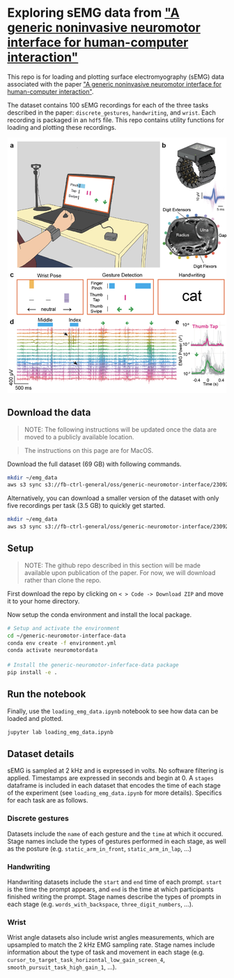 # Exploring sEMG data from ["A generic noninvasive neuromotor interface for human-computer interaction"](https://www.biorxiv.org/content/10.1101/2024.02.23.581779v1.full.pdf)

This repo is for loading and plotting surface electromyography (sEMG) data associated with the paper ["A generic noninvasive neuromotor interface for human-computer interaction"](https://www.biorxiv.org/content/10.1101/2024.02.23.581779v1.full.pdf).

The dataset contains 100 sEMG recordings for each of the three tasks described in the paper: `discrete_gestures`, `handwriting`, and `wrist`. Each recording is packaged in an `hdf5` file. This repo contains utility functions for loading and plotting these recordings.

![Figure 1 from the paper](images/figure_1.png)

## Download the data

> NOTE: The following instructions will be updated once the data are moved to a publicly available location.

> The instructions on this page are for MacOS.

Download the full dataset (69 GB) with following commands.

```bash
mkdir ~/emg_data
aws s3 sync s3://fb-ctrl-general/oss/generic-neuromotor-interface/230924-0/ ~/emg_data
```

Alternatively, you can download a smaller version of the dataset with only five recordings per task (3.5 GB) to quickly get started.

```bash
mkdir ~/emg_data
aws s3 sync s3://fb-ctrl-general/oss/generic-neuromotor-interface/230924-0-small/ ~/emg_data
```

## Setup

> NOTE: The github repo described in this section will be made available upon publication of the paper. For now, we will download rather than clone the repo.

First download the repo by clicking on `< > Code -> Download ZIP` and move it to your home directory.

Now setup the conda environment and install the local package.

```bash
# Setup and activate the environment
cd ~/generic-neuromotor-interface-data
conda env create -f environment.yml
conda activate neuromotordata

# Install the generic-neuromotor-inferface-data package
pip install -e .
```

## Run the notebook

Finally, use the `loading_emg_data.ipynb` notebook to see how data can be loaded and plotted.

```bash
jupyter lab loading_emg_data.ipynb
```

## Dataset details

sEMG is sampled at 2 kHz and is expressed in volts. No software filtering is applied. Timestamps are expressed in seconds and begin at $0$. A `stages` dataframe is included in each dataset that encodes the time of each stage of the experiment (see `loading_emg_data.ipynb` for more details). Specifics for each task are as follows.

### Discrete gestures

Datasets include the `name` of each gesture and the `time` at which it occured. Stage names include the types of gestures performed in each stage, as well as the posture (e.g. `static_arm_in_front`, `static_arm_in_lap`, ...)

### Handwriting

Handwriting datasets include the `start` and `end` time of each prompt. `start` is the time the prompt appears, and `end` is the time at which participants finished writing the prompt. Stage names describe the types of prompts in each stage (e.g. `words_with_backspace`, `three_digit_numbers`, ...).

### Wrist

Wrist angle datasets also include wrist angles measurements, which are upsampled to match the 2 kHz EMG sampling rate. Stage names include information about the type of task and movement in each stage (e.g. `cursor_to_target_task_horizontal_low_gain_screen_4`, `smooth_pursuit_task_high_gain_1`, ...).
